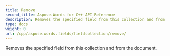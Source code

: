 ```yaml
---
title: Remove
second_title: Aspose.Words for C++ API Reference
description: Removes the specified field from this collection and from the document. 
type: docs
weight: 0
url: /cpp/aspose.words.fields/fieldcollection/remove/
---
```


Removes the specified field from this collection and from the document. 

